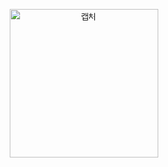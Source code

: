 <p align="center"><img width="260" alt="캡처" src="https://user-images.githubusercontent.com/49011398/120544261-2d23f800-c428-11eb-864c-4d0adb5fd1e8.png"></p>

